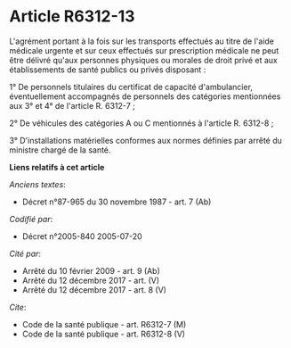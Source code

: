 # Article R6312-13

L'agrément portant à la fois sur les transports effectués au titre de l'aide médicale urgente et sur ceux effectués sur
prescription médicale ne peut être délivré qu'aux personnes physiques ou morales de droit privé et aux établissements de
santé publics ou privés disposant :

1° De personnels titulaires du certificat de capacité d'ambulancier, éventuellement accompagnés de personnels des catégories
mentionnées aux 3° et 4° de l'article R. 6312-7 ;

2° De véhicules des catégories A ou C mentionnés à l'article R. 6312-8 ;

3° D'installations matérielles conformes aux normes définies par arrêté du ministre chargé de la santé.

**Liens relatifs à cet article**

_Anciens textes_:

  - Décret n°87-965 du 30 novembre 1987 - art. 7 (Ab)

_Codifié par_:

  - Décret n°2005-840 2005-07-20

_Cité par_:

  - Arrêté du 10 février 2009 - art. 9 (Ab)
  - Arrêté du 12 décembre 2017 - art. (V)
  - Arrêté du 12 décembre 2017 - art. 8 (V)

_Cite_:

  - Code de la santé publique - art. R6312-7 (M)
  - Code de la santé publique - art. R6312-8 (V)

